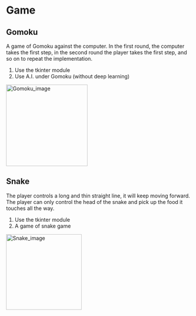 # Game
## Gomoku
A game of Gomoku against the computer.
In the first round, the computer takes the first step, in the second round the player takes the first step, and so on to repeat the implementation.

1. Use the tkinter module
2. Use A.I. under Gomoku (without deep learning)
<img width="221" alt="Gomoku_image" src="https://user-images.githubusercontent.com/83437191/138549382-b8e4a28a-1d6e-4371-9f38-ecb4d32b8e75.png">

## Snake
The player controls a long and thin straight line, it will keep moving forward. The player can only control the head of the snake and pick up the food it touches all the way.
1. Use the tkinter module
2. A game of snake game

<img width="205" alt="Snake_image" src="https://user-images.githubusercontent.com/83437191/138549353-7d3abb54-7b70-4a98-9db2-868ef1e01ab6.png">
